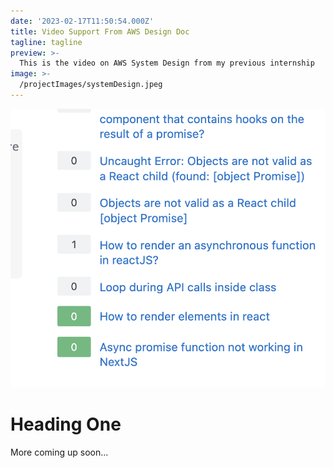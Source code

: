 ```yaml
---
date: '2023-02-17T11:50:54.000Z'
title: Video Support From AWS Design Doc
tagline: tagline
preview: >-
  This is the video on AWS System Design from my previous internship
image: >-
  /projectImages/systemDesign.jpeg
---
```


![alt text](/projectImages/test.png)

# Heading One

More coming up soon...
